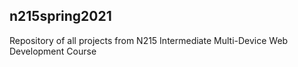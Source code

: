 ## n215spring2021
 Repository of all projects from N215 Intermediate Multi-Device Web Development Course
